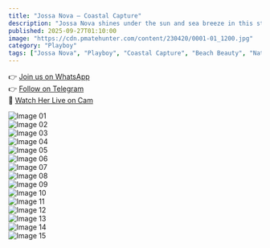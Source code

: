 ```yaml
---
title: "Jossa Nova – Coastal Capture"
description: "Jossa Nova shines under the sun and sea breeze in this stunning Playboy coastal-themed shoot."
published: 2025-09-27T01:10:00
image: "https://cdn.pmatehunter.com/content/230420/0001-01_1200.jpg"
category: "Playboy"
tags: ["Jossa Nova", "Playboy", "Coastal Capture", "Beach Beauty", "Natural Light"]
---
```


👉 [Join us on WhatsApp](https://redirecting-kappa.vercel.app/)  
👉 [Follow on Telegram](https://redirecting-kappa.vercel.app/)  
🔞 [Watch Her Live on Cam](https://redirecting-kappa.vercel.app/)  

![Image 01](https://cdn.pmatehunter.com/content/230420/0001-01_1200.jpg)  
![Image 02](https://cdn.pmatehunter.com/content/230420/0001-02_1200.jpg)  
![Image 03](https://cdn.pmatehunter.com/content/230420/0001-03_1200.jpg)  
![Image 04](https://cdn.pmatehunter.com/content/230420/0001-04_1200.jpg)  
![Image 05](https://cdn.pmatehunter.com/content/230420/0001-05_1200.jpg)  
![Image 06](https://cdn.pmatehunter.com/content/230420/0001-06_1200.jpg)  
![Image 07](https://cdn.pmatehunter.com/content/230420/0001-07_1200.jpg)  
![Image 08](https://cdn.pmatehunter.com/content/230420/0001-08_1200.jpg)  
![Image 09](https://cdn.pmatehunter.com/content/230420/0001-09_1200.jpg)  
![Image 10](https://cdn.pmatehunter.com/content/230420/0001-10_1200.jpg)  
![Image 11](https://cdn.pmatehunter.com/content/230420/0001-11_1200.jpg)  
![Image 12](https://cdn.pmatehunter.com/content/230420/0001-12_1200.jpg)  
![Image 13](https://cdn.pmatehunter.com/content/230420/0001-13_1200.jpg)  
![Image 14](https://cdn.pmatehunter.com/content/230420/0001-14_1200.jpg)  
![Image 15](https://cdn.pmatehunter.com/content/230420/0001-15_1200.jpg)